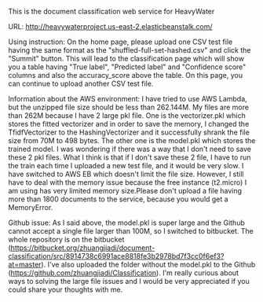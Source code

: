 This is the document classification web service for HeavyWater

URL:
http://heavywaterproject.us-east-2.elasticbeanstalk.com/

Using instruction:
On the home page, please upload one CSV test file having the same format as the "shuffled-full-set-hashed.csv" and click the "Summit" button.
This will lead to the classification page which will show you a table having "True label", "Predicted label" and "Confidence score" columns and also the accuracy_score above the table.
On this page, you can continue to upload another CSV test file.

Information about the AWS environment:
I have tried to use AWS Lambda, but the unzipped file size should be less than 262.144M. My files are more than 262M because I have 2 large pkl file. One is the vectorizer.pkl which stores the fitted vectorizer and in order to save the memory, I changed the TfidfVectorizer to the HashingVectorizer and it successfully shrank the file size from 70M to 498 bytes. The other one is the model.pkl which stores the trained model. I was wondering if there was a way that I don't need to save these 2 pkl files. What I think is that if I don't save these 2 file, I have to run the train each time I uploaded a new test file, and it would be very slow.
I have switched to AWS EB which doesn't limit the file size. However, I still have to deal with the memory issue because the free instance (t2.micro) I am using has very limited memory size.Please don't upload a file having more than 1800 documents to the service, because you would get a MemoryError.

Github issue:
As I said above, the model.pkl is super large and the Github cannot accept a single file larger than 100M, so I switched to bitbucket. The whole repository is on the bitbucket (https://bitbucket.org/zhuangjiadi/document-classification/src/8914738c6991ace8818fe3b2978bd7f3cc0f6ef3?at=master). I've also uploaded the folder without the model.pkl to the Github (https://github.com/zhuangjiadi/Classification). I'm really curious about ways to solving the large file issues and I would be very appreciated if you could share your thoughts with me.
